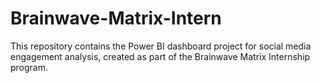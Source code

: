 # Brainwave-Matrix-Intern
This repository contains the Power BI dashboard project for social media engagement analysis, created as part of the Brainwave Matrix Internship program.
